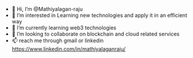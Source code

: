 - 👋 Hi, I’m @Mathiyalagan-raju
- 👀 I’m interested in Learning new technologies and apply it in an efficient way
- 🌱 I’m currently learning web3 technologies
- 💞️ I’m looking to collaborate on blockchain and cloud related services
- 📫 reach me through gmail or linkedin https://www.linkedin.com/in/mathiyalaganraju/

<!---
Mathiyalagan-raju/Mathiyalagan-raju is a ✨ special ✨ repository because its `README.md` (this file) appears on your GitHub profile.
You can click the Preview link to take a look at your changes.
--->
